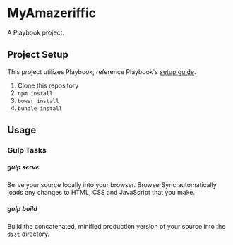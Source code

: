 # MyAmazeriffic

A Playbook project.

## Project Setup
This project utilizes Playbook, reference Playbook's [setup guide](https://github.com/centresource/generator-playbook#get-started).

1. Clone this repository
2. `npm install`
3. `bower install`
4. `bundle install`

## Usage

### Gulp Tasks
##### gulp serve
Serve your source locally into your browser. BrowserSync automatically loads any changes to HTML, CSS and JavaScript that you make.

##### gulp build
Build the concatenated, minified production version of your source into the `dist` directory.
